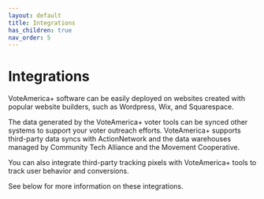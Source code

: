 ```yaml
---
layout: default
title: Integrations
has_children: true
nav_order: 5
---
```


# Integrations

VoteAmerica+ software can be easily deployed on websites created with popular website builders, such as Wordpress, Wix, and Squarespace.

The data generated by the VoteAmerica+ voter tools can be synced other systems to support your voter outreach efforts. 
VoteAmerica+ supports third-party data syncs with ActionNetwork and the data warehouses managed by 
Community Tech Alliance and the Movement Cooperative.

You can also integrate third-party tracking pixels with VoteAmerica+ tools to track user behavior and conversions.

See below for more information on these integrations.